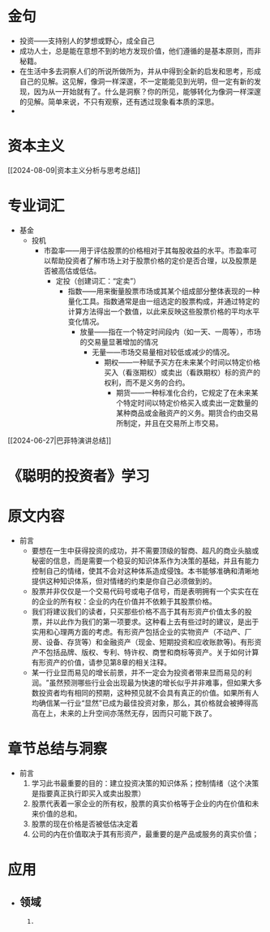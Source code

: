 # 金句

- 投资——支持别人的梦想或野心，成全自己
- 成功人士，总是能在意想不到的地方发现价值，他们遵循的是基本原则，而非秘籍。
- 在生活中多去洞察人们的所说所做所为，并从中得到全新的启发和思考，形成自己的见解。这见解，像洞一样深邃，不一定能能见到光明，但一定有新的发现，因为从一开始就有了。什么是洞察？你的所见，能够转化为像洞一样深邃的见解。简单来说，不只有观察，还有透过现象看本质的深思。
- 

# 资本主义

[[2024-08-09|资本主义分析与思考总结]] 

# 专业词汇

- 基金
	- 投机
		- 市盈率——用于评估股票的价格相对于其每股收益的水平。市盈率可以帮助投资者了解市场上对于股票价格的定价是否合理，以及股票是否被高估或低估。
			- 定投（创建词汇：“定卖”）
				- 指数——用来衡量股票市场或其某个组成部分整体表现的一种量化工具。指数通常是由一组选定的股票构成，并通过特定的计算方法得出一个数值，以此来反映这些股票价格的平均水平变化情况。
					- 放量——指在一个特定时间段内（如一天、一周等），市场的交易量显著增加的情况
						- 无量——市场交易量相对较低或减少的情况。
							- 期权——一种赋予买方在未来某个时间以特定价格买入（看涨期权）或卖出（看跌期权）标的资产的权利，而不是义务的合约。
								- 期货——一种标准化合约，它规定了在未来某个特定时间以特定价格买入或卖出一定数量的某种商品或金融资产的义务。期货合约由交易所制定，并且在交易所上市交易。

[[2024-06-27|巴菲特演讲总结]] 

# 《聪明的投资者》学习

# 原文内容

- 前言
	-  要想在一生中获得投资的成功，并不需要顶级的智商、超凡的商业头脑或秘密的信息，而是需要一个稳妥的知识体系作为决策的基础，并且有能力控制自己的情绪，使其不会对这种体系造成侵蚀。本书能够准确和清晰地提供这种知识体系，但对情绪的约束是你自己必须做到的。
	-  股票并非仅仅是一个交易代码号或电子信号，而是表明拥有一个实实在在的企业的所有权：企业的内在价值并不依赖于其股票价格。
	- 我们将建议我们的读者，只买那些价格不高于其有形资产价值太多的股票，并以此作为我们的第一项要求。这种看上去有些过时的建议，是出于实用和心理两方面的考虑。有形资产包括企业的实物资产（不动产、厂房、设备、存货等）和金融资产（现金、短期投资和应收账款等)。有形资产不包括品牌、版权、专利、特许权、商誉和商标等资产。关于如何计算有形资产的价值，请参见第8章的相关注释。
	- 某一行业显而易见的增长前景，并不一定会为投资者带来显而易见的利润。​”虽然预测哪些行业会出现最为快速的增长似乎并非难事，但如果大多数投资者均有相同的预期，这种预见就不会具有真正的价值。如果所有人均确信某一行业“显然”已成为最佳投资对象，那么，其价格就会被捧得高高在上，未来的上升空间亦荡然无存，因而只可能下跌了。


# 章节总结与洞察

- 前言
	1. 学习此书最重要的目的：建立投资决策的知识体系；控制情绪（这个决策是指要真正执行即买入或卖出股票）
	2. 股票代表着一家企业的所有权，股票的真实价格等于企业的内在价值和未来价值的总和。
	3. 股票的现在价格是否被低估决定着
	4. 公司的内在价值取决于其有形资产，最重要的是产品或服务的真实价值；

# 应用

- 领域
	- 
		1. 



